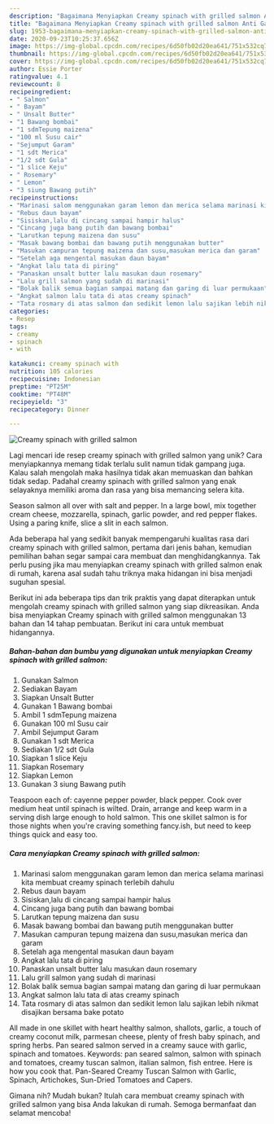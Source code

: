 ```yaml
---
description: "Bagaimana Menyiapkan Creamy spinach with grilled salmon Anti Gagal"
title: "Bagaimana Menyiapkan Creamy spinach with grilled salmon Anti Gagal"
slug: 1953-bagaimana-menyiapkan-creamy-spinach-with-grilled-salmon-anti-gagal
date: 2020-09-23T10:25:37.656Z
image: https://img-global.cpcdn.com/recipes/6d50fb02d20ea641/751x532cq70/creamy-spinach-with-grilled-salmon-foto-resep-utama.jpg
thumbnail: https://img-global.cpcdn.com/recipes/6d50fb02d20ea641/751x532cq70/creamy-spinach-with-grilled-salmon-foto-resep-utama.jpg
cover: https://img-global.cpcdn.com/recipes/6d50fb02d20ea641/751x532cq70/creamy-spinach-with-grilled-salmon-foto-resep-utama.jpg
author: Essie Porter
ratingvalue: 4.1
reviewcount: 8
recipeingredient:
- " Salmon"
- " Bayam"
- " Unsalt Butter"
- "1 Bawang bombai"
- "1 sdmTepung maizena"
- "100 ml Susu cair"
- "Sejumput Garam"
- "1 sdt Merica"
- "1/2 sdt Gula"
- "1 slice Keju"
- " Rosemary"
- " Lemon"
- "3 siung Bawang putih"
recipeinstructions:
- "Marinasi salom menggunakan garam lemon dan merica selama marinasi kita membuat creamy spinach terlebih dahulu"
- "Rebus daun bayam"
- "Sisiskan,lalu di cincang sampai hampir halus"
- "Cincang juga bang putih dan bawang bombai"
- "Larutkan tepung maizena dan susu"
- "Masak bawang bombai dan bawang putih menggunakan butter"
- "Masukan campuran tepung maizena dan susu,masukan merica dan garam"
- "Setelah aga mengental masukan daun bayam"
- "Angkat lalu tata di piring"
- "Panaskan unsalt butter lalu masukan daun rosemary"
- "Lalu grill salmon yang sudah di marinasi"
- "Bolak balik semua bagian sampai matang dan garing di luar permukaan"
- "Angkat salmon lalu tata di atas creamy spinach"
- "Tata rosmary di atas salmon dan sedikit lemon lalu sajikan lebih nikmat disajikan bersama bake potato"
categories:
- Resep
tags:
- creamy
- spinach
- with

katakunci: creamy spinach with 
nutrition: 105 calories
recipecuisine: Indonesian
preptime: "PT25M"
cooktime: "PT48M"
recipeyield: "3"
recipecategory: Dinner

---
```



![Creamy spinach with grilled salmon](https://img-global.cpcdn.com/recipes/6d50fb02d20ea641/751x532cq70/creamy-spinach-with-grilled-salmon-foto-resep-utama.jpg)

Lagi mencari ide resep creamy spinach with grilled salmon yang unik? Cara menyiapkannya memang tidak terlalu sulit namun tidak gampang juga. Kalau salah mengolah maka hasilnya tidak akan memuaskan dan bahkan tidak sedap. Padahal creamy spinach with grilled salmon yang enak selayaknya memiliki aroma dan rasa yang bisa memancing selera kita.

Season salmon all over with salt and pepper. In a large bowl, mix together cream cheese, mozzarella, spinach, garlic powder, and red pepper flakes. Using a paring knife, slice a slit in each salmon.

Ada beberapa hal yang sedikit banyak mempengaruhi kualitas rasa dari creamy spinach with grilled salmon, pertama dari jenis bahan, kemudian pemilihan bahan segar sampai cara membuat dan menghidangkannya. Tak perlu pusing jika mau menyiapkan creamy spinach with grilled salmon enak di rumah, karena asal sudah tahu triknya maka hidangan ini bisa menjadi suguhan spesial.


Berikut ini ada beberapa tips dan trik praktis yang dapat diterapkan untuk mengolah creamy spinach with grilled salmon yang siap dikreasikan. Anda bisa menyiapkan Creamy spinach with grilled salmon menggunakan 13 bahan dan 14 tahap pembuatan. Berikut ini cara untuk membuat hidangannya.

<!--inarticleads1-->

##### Bahan-bahan dan bumbu yang digunakan untuk menyiapkan Creamy spinach with grilled salmon:

1. Gunakan  Salmon
1. Sediakan  Bayam
1. Siapkan  Unsalt Butter
1. Gunakan 1 Bawang bombai
1. Ambil 1 sdmTepung maizena
1. Gunakan 100 ml Susu cair
1. Ambil Sejumput Garam
1. Gunakan 1 sdt Merica
1. Sediakan 1/2 sdt Gula
1. Siapkan 1 slice Keju
1. Siapkan  Rosemary
1. Siapkan  Lemon
1. Gunakan 3 siung Bawang putih


Teaspoon each of: cayenne pepper powder, black pepper. Cook over medium heat until spinach is wilted. Drain, arrange and keep warm in a serving dish large enough to hold salmon. This one skillet salmon is for those nights when you&#39;re craving something fancy.ish, but need to keep things quick and easy too. 

<!--inarticleads2-->

##### Cara menyiapkan Creamy spinach with grilled salmon:

1. Marinasi salom menggunakan garam lemon dan merica selama marinasi kita membuat creamy spinach terlebih dahulu
1. Rebus daun bayam
1. Sisiskan,lalu di cincang sampai hampir halus
1. Cincang juga bang putih dan bawang bombai
1. Larutkan tepung maizena dan susu
1. Masak bawang bombai dan bawang putih menggunakan butter
1. Masukan campuran tepung maizena dan susu,masukan merica dan garam
1. Setelah aga mengental masukan daun bayam
1. Angkat lalu tata di piring
1. Panaskan unsalt butter lalu masukan daun rosemary
1. Lalu grill salmon yang sudah di marinasi
1. Bolak balik semua bagian sampai matang dan garing di luar permukaan
1. Angkat salmon lalu tata di atas creamy spinach
1. Tata rosmary di atas salmon dan sedikit lemon lalu sajikan lebih nikmat disajikan bersama bake potato


All made in one skillet with heart healthy salmon, shallots, garlic, a touch of creamy coconut milk, parmesan cheese, plenty of fresh baby spinach, and spring herbs. Pan seared salmon served in a creamy sauce with garlic, spinach and tomatoes. Keywords: pan seared salmon, salmon with spinach and tomatoes, creamy tuscan salmon, italian salmon, fish entree. Here is how you cook that. Pan-Seared Creamy Tuscan Salmon with Garlic, Spinach, Artichokes, Sun-Dried Tomatoes and Capers. 

Gimana nih? Mudah bukan? Itulah cara membuat creamy spinach with grilled salmon yang bisa Anda lakukan di rumah. Semoga bermanfaat dan selamat mencoba!
